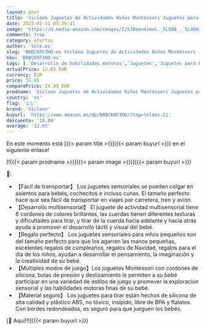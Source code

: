 ```yaml
---
layout: post
title: 'Vicloon Juguetes de Actividades Niños Montessori Juguetes para Niños de Cohete Juguetes Sensoriales para Bebés Juguetes de Cuerda de Tracción de Silicona para Bebés'
date: 2023-01-11 03:39:41
image: 'https://m.media-amazon.com/images/I/51Reen4zUeL._SL500_._SL400_.jpg'
comments: true
category: ofertas
author: 'tole.es'
slug: 'B0BCKRF3HD-es Vicloon Juguetes de Actividades Niños Montessori Juguetes...'
sku: 'B0BCKRF3HD-es'
tags: [ 'Desarrollo de habilidades motoras','Juguetes','Juguetes para Bebés y primera infancia','Juguetes para arrastrar','Juguetes y juegos','bebés','vicloon','🇪🇸', ]
actualPrice: 12.65 EUR
currency: EUR
price: 12.65
comparePrice: 14.89 EUR
prodname: 'Vicloon Juguetes de Actividades Niños Montessori Juguetes para Niños de Cohete Juguetes Sensoriales para Bebés Juguetes de Cuerda de Tracción de Silicona para Bebés'
country: 'es'
flag: '🇪🇸'
brand: 'Vicloon'
buyurl: 'https://www.amazon.es/dp/B0BCKRF3HD/?tag=tolees-21'
descuento: '15.04'
average: '12.65'
---
```


En este momento está [{{< param title >}}]({{< param buyurl >}}) en el siguiente enlace!

[![{{< param prodname >}}]({{< param image >}})]({{< param buyurl >}})

🔎:

- 【Fácil de transportar】 Los juguetes sensoriales se pueden colgar en asientos para bebés, cochecitos e incluso cunas. El tamaño perfecto hace que sea fácil de transportar en viajes por carretera, tren y avión.
- 【Desarrollo multisensorial】 El juguete de actividad multisensorial tiene 6 cordones de colores brillantes, las cuerdas tienen diferentes texturas y dificultades para tirar, y tirar de la cuerda hacia adelante y hacia atrás ayuda a promover el desarrollo táctil y visual del bebé.
- 【Regalo perfecto】 Los juguetes sensoriales para niños pequeños son del tamaño perfecto para que los agarren las manos pequeñas, excelentes regalos de cumpleaños, regalos de Navidad, regalos para el día de los niños, ayudan a desarrollar el pensamiento, la imaginación y la creatividad de su bebé.
- 【Múltiples modos de juego】Los juguetes Montessori con cordones de silicona, bolas de presión y deslizamiento le permiten a su bebé participar en una variedad de estilos de juego y promover la exploración sensorial y las habilidades motoras finas de su bebé.
- 【Material seguro】 Los juguetes para tirar están hechos de silicona de alta calidad y plástico ABS, no tóxico, insípido, libre de BPA y ftalatos. Con bordes redondeados, es seguro para que jueguen los bebés.

[🛒 Aquí!!!]({{< param buyurl >}})
